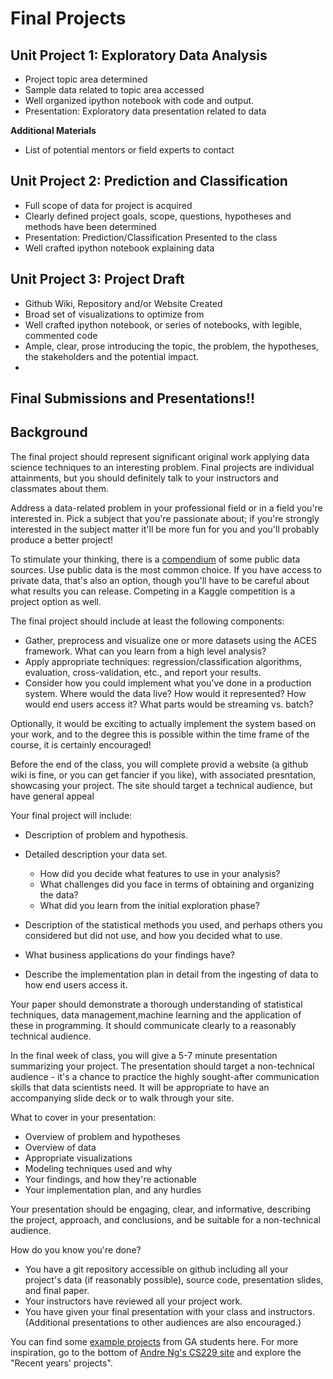 # Final Projects


## Unit Project 1: Exploratory Data Analysis

* Project topic area determined
* Sample data related to topic area accessed
* Well organized ipython notebook with code and output.
* Presentation: Exploratory data presentation related to data

**Additional Materials**

* List of potential mentors or field experts to contact

## Unit Project 2: Prediction and Classification

* Full scope of data for project is acquired
* Clearly defined project goals, scope, questions, hypotheses and methods have been determined
* Presentation: Prediction/Classification Presented to the class
* Well crafted ipython notebook explaining data

## Unit Project 3: Project Draft

* Github Wiki, Repository and/or Website Created
* Broad set of visualizations to optimize from
* Well crafted ipython notebook, or series of notebooks, with legible, commented code
* Ample, clear, prose introducing the topic, the problem, the hypotheses, the stakeholders and the potential impact.
* 

## Final Submissions and Presentations!!

## Background

The final project should represent significant original work applying data science techniques to an interesting problem. Final projects are individual attainments, but you should definitely talk to your instructors and classmates about them.

Address a data­-related problem in your professional field or in a field you're interested in. Pick a subject that you're passionate about; if you're strongly interested in the subject matter it'll be more fun for you and you'll probably produce a better project!

To stimulate your thinking, there is a [compendium](data_sources.md) of some public data sources. Use public data is the most common choice. If you have access to private data, that's also an option, though you'll have to be careful about what results you can release. Competing in a Kaggle competition is a project option as well.

The final project should include at least the following components:

 * Gather, preprocess and visualize one or more datasets using the ACES framework. What can you learn from a high­ level analysis?
 * Apply appropriate techniques: regression/classification algorithms, evaluation, cross-­validation, etc., and report your results.
 * Consider how you could implement what you’ve done in a production system. Where would the data live? How would it represented? How would end ­users access it? What parts would be streaming vs. batch?

Optionally, it would be exciting to actually implement the system based on your work, and to the degree this is possible within the time frame of the course, it is certainly encouraged!

Before the end of the class, you will complete provid a website (a github wiki is fine, or you can get fancier if you like), with associated presntation, showcasing your project. The site should target a technical audience, but have general appeal

Your final project will include:

 * Description of problem and hypothesis.

 * Detailed description your data set.
     * How did you decide what features to use in your analysis?
     * What challenges did you face in terms of obtaining and organizing the data?
     * What did you learn from the initial exploration phase?
 
* Description of  the statistical methods you used, and perhaps others you considered but did not use, and how you decided what to use.

* What business applications do your findings have?

* Describe the implementation plan in detail from the ingesting of data to how end ­users access it.

Your paper should demonstrate a thorough understanding of statistical techniques, data management,machine learning and the application of these in programming. It should communicate clearly to a reasonably technical audience.

In the final week of class, you will give a 5-7 minute presentation summarizing your project. The presentation should target a non­-technical audience - it's a chance to practice the highly sought-after communication skills that data scientists need. It will be appropriate to have an accompanying slide deck or to walk through your site.

What to cover in your presentation:

 * Overview of problem and hypotheses
 * Overview of data
 * Appropriate visualizations
 * Modeling techniques used and why
 * Your findings, and how they're actionable
 * Your implementation plan, and any hurdles

Your presentation should be engaging, clear, and informative, describing the project, approach, and conclusions, and be suitable for a non­-technical audience.

How do you know you're done?

 * You have a git repository accessible on github including all your project's data (if reasonably possible), source code, presentation slides, and final paper.
 * Your instructors have reviewed all your project work.
 * You have given your final presentation with your class and instructors. (Additional presentations to other audiences are also encouraged.)

You can find some [example projects](https://github.com/ajschumacher/gadsdc/tree/master/final_projects/examples) from GA students here. For more inspiration, go to the bottom of [Andre Ng's CS229 site](http://cs229.stanford.edu/) and explore the "Recent years' projects".
